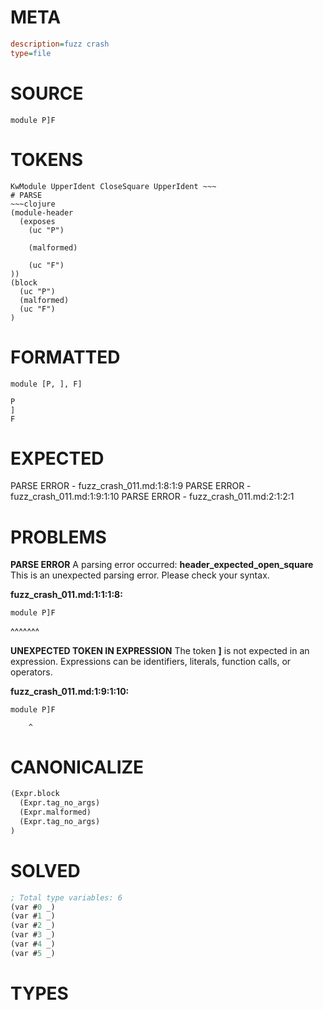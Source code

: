 # META
~~~ini
description=fuzz crash
type=file
~~~
# SOURCE
~~~roc
module P]F
~~~
# TOKENS
~~~text
KwModule UpperIdent CloseSquare UpperIdent ~~~
# PARSE
~~~clojure
(module-header
  (exposes
    (uc "P")

    (malformed)

    (uc "F")
))
(block
  (uc "P")
  (malformed)
  (uc "F")
)
~~~
# FORMATTED
~~~roc
module [P, ], F]

P
]
F
~~~
# EXPECTED
PARSE ERROR - fuzz_crash_011.md:1:8:1:9
PARSE ERROR - fuzz_crash_011.md:1:9:1:10
PARSE ERROR - fuzz_crash_011.md:2:1:2:1
# PROBLEMS
**PARSE ERROR**
A parsing error occurred: **header_expected_open_square**
This is an unexpected parsing error. Please check your syntax.

**fuzz_crash_011.md:1:1:1:8:**
```roc
module P]F
```
^^^^^^^


**UNEXPECTED TOKEN IN EXPRESSION**
The token **]** is not expected in an expression.
Expressions can be identifiers, literals, function calls, or operators.

**fuzz_crash_011.md:1:9:1:10:**
```roc
module P]F
```
        ^


# CANONICALIZE
~~~clojure
(Expr.block
  (Expr.tag_no_args)
  (Expr.malformed)
  (Expr.tag_no_args)
)
~~~
# SOLVED
~~~clojure
; Total type variables: 6
(var #0 _)
(var #1 _)
(var #2 _)
(var #3 _)
(var #4 _)
(var #5 _)
~~~
# TYPES
~~~roc
~~~

